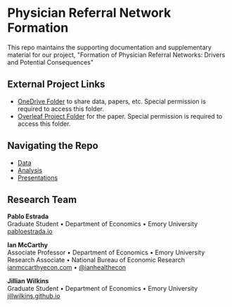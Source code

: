 # Physician Referral Network Formation

This repo maintains the supporting documentation and supplementary material for our project, "Formation of Physician Referral Networks: Drivers and Potential Consequences" 

## External Project Links

- [OneDrive Folder](https://emory-my.sharepoint.com/:f:/r/personal/immccar_emory_edu/Documents/physician-referrals-formation?csf=1&web=1&e=6J4gMJ) to share data, papers, etc. Special permission is required to access this folder.
- [Overleaf Project Folder](https://www.overleaf.com/project/678e3b1bab4b5b45ab4136fb) for the paper. Special permission is required to access this folder.

## Navigating the Repo

- [Data](data.md)
- [Analysis](analysis.md)
- [Presentations](present.md)


## Research Team

**Pablo Estrada**<br>
Graduate Student • Department of Economics • Emory University<br>
[pabloestrada.io](https://www.pabloestrada.io/) <br>

**Ian McCarthy**<br>
Associate Professor • Department of Economics • Emory University<br>
Research Associate • National Bureau of Economic Research<br>
[ianmccarthyecon.com](https://www.ianmccarthyecon.com) • [\@ianhealthecon](https://twitter.com/ianhealthecon) <br>

**Jillian Wilkins**<br>
Graduate Student • Department of Economics • Emory University<br>
[jillwilkins.github.io](https://jillwilkins.github.io/)
